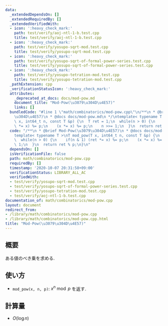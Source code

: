 ```yaml
---
data:
  _extendedDependsOn: []
  _extendedRequiredBy: []
  _extendedVerifiedWith:
  - icon: ':heavy_check_mark:'
    path: test/verify/aoj-ntl-1-b.test.cpp
    title: test/verify/aoj-ntl-1-b.test.cpp
  - icon: ':heavy_check_mark:'
    path: test/verify/yosupo-sqrt-mod.test.cpp
    title: test/verify/yosupo-sqrt-mod.test.cpp
  - icon: ':heavy_check_mark:'
    path: test/verify/yosupo-sqrt-of-formal-power-series.test.cpp
    title: test/verify/yosupo-sqrt-of-formal-power-series.test.cpp
  - icon: ':heavy_check_mark:'
    path: test/verify/yosupo-tetration-mod.test.cpp
    title: test/verify/yosupo-tetration-mod.test.cpp
  _pathExtension: cpp
  _verificationStatusIcon: ':heavy_check_mark:'
  attributes:
    _deprecated_at_docs: docs/mod-pow.md
    document_title: "Mod-Pow(\u3079\u304D\u4E57)"
    links: []
  bundledCode: "#line 1 \"math/combinatorics/mod-pow.cpp\"\n/**\n * @brief Mod-Pow(\u3079\
    \u304D\u4E57)\n * @docs docs/mod-pow.md\n */\ntemplate< typename T >\nT mod_pow(T\
    \ x, int64_t n, const T &p) {\n  T ret = 1;\n  while(n > 0) {\n    if(n & 1) (ret\
    \ *= x) %= p;\n    (x *= x) %= p;\n    n >>= 1;\n  }\n  return ret % p;\n}\n"
  code: "/**\n * @brief Mod-Pow(\u3079\u304D\u4E57)\n * @docs docs/mod-pow.md\n */\n\
    template< typename T >\nT mod_pow(T x, int64_t n, const T &p) {\n  T ret = 1;\n\
    \  while(n > 0) {\n    if(n & 1) (ret *= x) %= p;\n    (x *= x) %= p;\n    n >>=\
    \ 1;\n  }\n  return ret % p;\n}\n"
  dependsOn: []
  isVerificationFile: false
  path: math/combinatorics/mod-pow.cpp
  requiredBy: []
  timestamp: '2020-10-07 20:31:58+09:00'
  verificationStatus: LIBRARY_ALL_AC
  verifiedWith:
  - test/verify/yosupo-sqrt-mod.test.cpp
  - test/verify/yosupo-sqrt-of-formal-power-series.test.cpp
  - test/verify/yosupo-tetration-mod.test.cpp
  - test/verify/aoj-ntl-1-b.test.cpp
documentation_of: math/combinatorics/mod-pow.cpp
layout: document
redirect_from:
- /library/math/combinatorics/mod-pow.cpp
- /library/math/combinatorics/mod-pow.cpp.html
title: "Mod-Pow(\u3079\u304D\u4E57)"
---
```

## 概要
ある値のべき乗を求める.

## 使い方

* `mod_pow(x, n, p)`: $x^n \bmod p$ を返す. 

## 計算量

* $O(\log n)$
